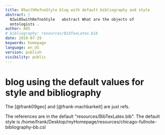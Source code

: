 ```yaml
---
title: 05withRefnoStyle blog with default bibliography and style
abstract: |
  02wi05withRefnoStyle   abstract What are the objects of
  ontologists .
author: AOS
# bibliography: resources/BibTexLatex.bib
date: 2010-07-29
keywords: homepage
language: en_US
version: publish
visibility: public
---
```



# blog using the default values for style and bibliography
 
The [@frank09geo] and [@frank-machbarkeit] are just refs.

The references are in the default "resources/BibTexLatex.bib". 
The default style is /home/frank/Desktop/myHomepage/resources/chicago-fullnote-bibliography-bb.csl 

 